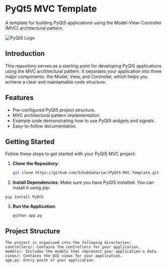 # PyQt5 MVC Template

A template for building PyQt5 applications using the Model-View-Controller (MVC) architectural pattern.

![PyQt5 Logo](https://w7.pngwing.com/pngs/892/910/png-transparent-qt-creator-qml-studio-miscellaneous-studio-text-thumbnail.png)

## Introduction

This repository serves as a starting point for developing PyQt5 applications using the MVC architectural pattern. It separates your application into three major components: the Model, View, and Controller, which helps you achieve a clear and maintainable code structure.

## Features

- Pre-configured PyQt5 project structure.
- MVC architectural pattern implementation.
- Example code demonstrating how to use PyQt5 widgets and signals.
- Easy-to-follow documentation.

## Getting Started

Follow these steps to get started with your PyQt5 MVC project:

1. **Clone the Repository**:

   ```bash
   git clone https://github.com/SihabSahariar/PyQt5-MVC-Template.git
   
2. **Install Dependencies**:
  Make sure you have PyQt5 installed. You can install it using pip:
  ```
  pip install PyQt5
  ```
3. **Run the Application**:
   ```
   python app.py
   ```
## Project Structure
   ```
   The project is organized into the following directories:
   controllers/: Contains the controllers for your application.
   models/: Includes the models that represent your application's data.
   views/: Contains the GUI views for your application.
   app.py: Entry point of your application.
   ```
